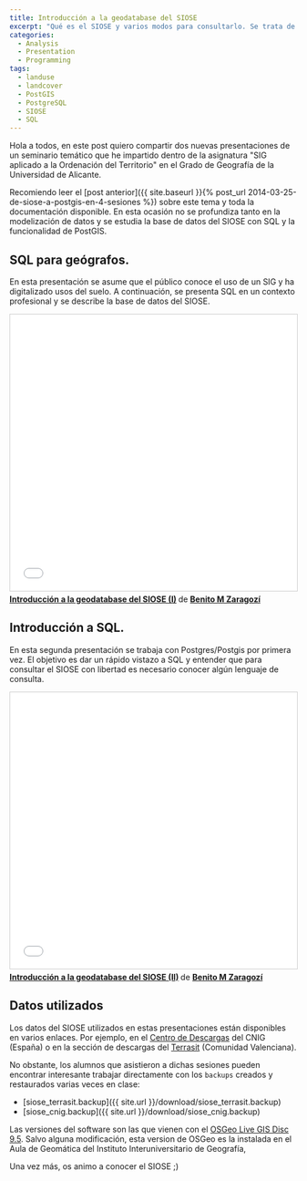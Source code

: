 ```yaml
---
title: Introducción a la geodatabase del SIOSE
excerpt: "Qué es el SIOSE y varios modos para consultarlo. Se trata de una breve introducción para ganar confianza..."
categories:
  - Analysis
  - Presentation
  - Programming
tags:
  - landuse
  - landcover
  - PostGIS
  - PostgreSQL
  - SIOSE
  - SQL
---
```


Hola a todos, en este post quiero compartir dos nuevas presentaciones de un seminario temático que he impartido dentro de la asignatura "SIG aplicado a la Ordenación del Territorio" en el Grado de Geografía de la Universidad de Alicante.

Recomiendo leer el [post anterior]({{ site.baseurl }}{% post_url 2014-03-25-de-siose-a-postgis-en-4-sesiones %}) sobre este tema y toda la documentación disponible. En esta ocasión no se profundiza tanto en la modelización de datos y se estudia la base de datos del SIOSE con SQL y la funcionalidad de PostGIS.



## SQL para geógrafos. 

En esta presentación se asume que el público conoce el uso de un SIG y ha digitalizado usos del suelo. A continuación, se presenta SQL en un contexto profesional y se describe la base de datos del SIOSE. 

<iframe src="//www.slideshare.net/slideshow/embed_code/key/AN129irZ88iYjg" width="595" height="485" frameborder="0" marginwidth="0" marginheight="0" scrolling="no" style="border:1px solid #CCC; border-width:1px; margin-bottom:5px; max-width: 100%;" allowfullscreen> </iframe> <div style="margin-bottom:5px"> <strong> <a href="//www.slideshare.net/BeniZaragoz/introduccin-a-la-geodatabase-del-siose-i" title="Introducción a la geodatabase del SIOSE (I)" target="_blank">Introducción a la geodatabase del SIOSE (I)</a> </strong> de <strong><a target="_blank" href="//www.slideshare.net/BeniZaragoz">Benito M Zaragozí</a></strong> </div>



## Introducción a SQL. 

En esta segunda presentación se trabaja con Postgres/Postgis por primera vez. El objetivo es dar un rápido vistazo a SQL y entender que para consultar el SIOSE con libertad es necesario conocer algún lenguaje de consulta.

<iframe src="//www.slideshare.net/slideshow/embed_code/key/75ixuFKfB7qW8g" width="595" height="485" frameborder="0" marginwidth="0" marginheight="0" scrolling="no" style="border:1px solid #CCC; border-width:1px; margin-bottom:5px; max-width: 100%;" allowfullscreen> </iframe> <div style="margin-bottom:5px"> <strong> <a href="//www.slideshare.net/BeniZaragoz/introduccin-a-la-geodatabase-del-siose-ii" title="Introducción a la geodatabase del SIOSE (II)" target="_blank">Introducción a la geodatabase del SIOSE (II)</a> </strong> de <strong><a target="_blank" href="//www.slideshare.net/BeniZaragoz">Benito M Zaragozí</a></strong> </div>

## Datos utilizados

Los datos del SIOSE utilizados en estas presentaciones están disponibles en varios enlaces. Por ejemplo, en el [Centro de Descargas](http://www.siose.es/descargar) del CNIG (España) o en la sección de descargas del [Terrasit](http://terrasit.gva.es/es/descargas) (Comunidad Valenciana).

No obstante, los alumnos que asistieron a dichas sesiones pueden encontrar interesante trabajar directamente con los `backups` creados y restaurados varias veces en clase:

- [siose_terrasit.backup]({{ site.url }}/download/siose_terrasit.backup)
- [siose_cnig.backup]({{ site.url }}/download/siose_cnig.backup)

Las versiones del software son las que vienen con el [OSGeo Live GIS Disc 9.5](https://live.osgeo.org/es/download.html). Salvo alguna modificación, esta version de OSGeo es la instalada en el Aula de Geomática del Instituto Interuniversitario de Geografía, 

Una vez más, os animo a conocer el SIOSE ;)


